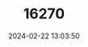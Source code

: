 ---
title: "16270"
category: "Parotomys brantsii"
draft: false
date: 2024-02-22 13:03:50
languages:
  English: ["Brants's Whistling Rat", "Brants' Whistling Rat"]
---